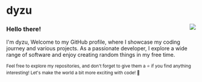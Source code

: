 # dyzu

<img align="right" src="https://github-readme-stats.vercel.app/api?username=dyzuofficial&show_icons=true&icon_color=718096&text_color=718096&bg_color=00000000&hide_title=true&hide_border=true" />

### Hello there! 

I'm dyzu, Welcome to my GitHub profile, where I showcase my coding journey and various projects. As a passionate developer, I explore a wide range of software and enjoy creating random things in my free time.

<sub>Feel free to explore my repositories, and don't forget to give them a ⭐️ if you find anything interesting! Let's make the world a bit more exciting with code! 🚀</sub>
